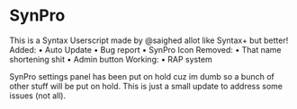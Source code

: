 # SynPro
This is a Syntax Userscript made by @saighed allot like Syntax+ but better!
Added:
• Auto Update
• Bug report
• SynPro Icon
Removed:
• That name shortening shit
• Admin button
Working:
• RAP system

SynPro settings panel has been put on hold cuz im dumb so a bunch of other stuff will be put on hold. This is just a small update to address some issues (not all).
